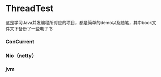 # ThreadTest
这是学习Java并发编程所对应的项目，都是简单的demo以及随笔，其中book文件夹下备份了一些电子书

### ConCurrent

### Nio（netty）

### jvm

